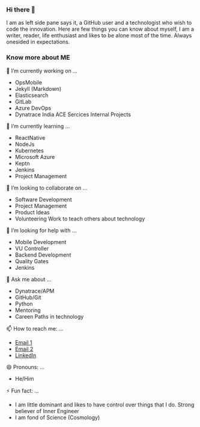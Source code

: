 ### Hi there 👋

<!--
**theharithsa/theharithsa** is a ✨ _special_ ✨ repository because its `README.md` (this file) appears on your GitHub profile.

Here are some ideas to get you started:

- 🔭 I’m currently working on ...
- 🌱 I’m currently learning ...
- 👯 I’m looking to collaborate on ...
- 🤔 I’m looking for help with ...
- 💬 Ask me about ...
- 📫 How to reach me: ...
- 😄 Pronouns: ...
- ⚡ Fun fact: ...
-->

I am as left side pane says it, a GitHub user and a technologist who wish to code the innovation. 
Here are few things you can know about myself, 
I am a writer, reader, life enthusiast and likes to be alone most of the time. Always onesided in expectations.

### Know more about ME
🔭 I’m currently working on ...
- OpsMobile
- Jekyll (Markdown)
- Elasticsearch
- GitLab
- Azure DevOps
- Dynatrace India ACE Sercices Internal Projects

🌱 I’m currently learning ...
- ReactNative
- NodeJs
- Kubernetes
- Microsoft Azure
- Keptn
- Jenkins
- Project Management

👯 I’m looking to collaborate on ...
- Software Development
- Project Management
- Product Ideas
- Volunteering Work to teach others about technology

🤔 I’m looking for help with ...
- Mobile Development
- VU Controller
- Backend Development 
- Quality Gates
- Jenkins

💬 Ask me about ...
- Dynatrace/APM
- GitHub/Git
- Python
- Mentoring
- Careen Paths in technology

📫 How to reach me: ...
- [Email 1](mailto:harithsa@thetechnologist.in)
- [Email 2](mailto:vishruth.harithsa@dynatrace.com)
- [LinkedIn](https://linkedin.com/in/theharithsa)

😄 Pronouns: ...
- He/Him

⚡ Fun fact: ...
- I am little dominant and likes to have control over things that I do. Strong believer of Inner Engineer
- I am fond of Science (Cosmology)

